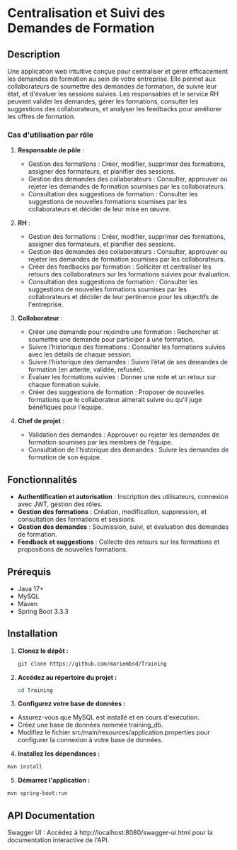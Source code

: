 # Centralisation et Suivi des Demandes de Formation

## Description

Une application web intuitive conçue pour centraliser et gérer efficacement les demandes de formation au sein de votre entreprise. Elle permet aux collaborateurs de soumettre des demandes de formation, de suivre leur état, et d'évaluer les sessions suivies. Les responsables et le service RH peuvent valider les demandes, gérer les formations, consulter les suggestions des collaborateurs, et analyser les feedbacks pour améliorer les offres de formation.

### Cas d'utilisation par rôle

1. **Responsable de pôle** :
   - Gestion des formations : Créer, modifier, supprimer des formations, assigner des formateurs, et planifier des sessions.
   - Gestion des demandes des collaborateurs : Consulter, approuver ou rejeter les demandes de formation soumises par les collaborateurs.
   - Consultation des suggestions de formation : Consulter les suggestions de nouvelles formations soumises par les collaborateurs et décider de leur mise en œuvre.

2. **RH** :
   - Gestion des formations : Créer, modifier, supprimer des formations, assigner des formateurs, et planifier des sessions.
   - Gestion des demandes des collaborateurs : Consulter, approuver ou rejeter les demandes de formation soumises par les collaborateurs.
   - Créer des feedbacks par formation : Solliciter et centraliser les retours des collaborateurs sur les formations suivies pour évaluation.
   - Consultation des suggestions de formation : Consulter les suggestions de nouvelles formations soumises par les collaborateurs et décider de leur pertinence pour les objectifs de l'entreprise.

3. **Collaborateur** :
   - Créer une demande pour rejoindre une formation : Rechercher et soumettre une demande pour participer à une formation.
   - Suivre l'historique des formations : Consulter les formations suivies avec les détails de chaque session.
   - Suivre l'historique des demandes : Suivre l’état de ses demandes de formation (en attente, validée, refusée).
   - Évaluer les formations suivies : Donner une note et un retour sur chaque formation suivie.
   - Créer des suggestions de formation : Proposer de nouvelles formations que le collaborateur aimerait suivre ou qu'il juge bénéfiques pour l'équipe.

4. **Chef de projet** :
   - Validation des demandes : Approuver ou rejeter les demandes de formation soumises par les membres de l'équipe.
   - Consultation de l'historique des demandes : Suivre les demandes de formation de son équipe.

## Fonctionnalités

- **Authentification et autorisation** : Inscription des utilisateurs, connexion avec JWT, gestion des rôles.
- **Gestion des formations** : Création, modification, suppression, et consultation des formations et sessions.
- **Gestion des demandes** : Soumission, suivi, et évaluation des demandes de formation.
- **Feedback et suggestions** : Collecte des retours sur les formations et propositions de nouvelles formations.

## Prérequis

- Java 17+
- MySQL
- Maven
- Spring Boot 3.3.3

## Installation

1. **Clonez le dépôt :**

   ```bash
   git clone https://github.com/mariembsd/Training
   ```
   
2. **Accédez au répertoire du projet :**
   ```bash
   cd Training
   ```
3. **Configurez votre base de données :**

  - Assurez-vous que MySQL est installé et en cours d'exécution.
  - Créez une base de données nommée training_db.
  - Modifiez le fichier src/main/resources/application.properties pour configurer la connexion à votre base de données.

4. **Installez les dépendances :**
  ```bash
  mvn install
  ```

5. **Démarrez l'application :**

  ```bash
  mvn spring-boot:run
```
## API Documentation
Swagger UI : Accédez à http://localhost:8080/swagger-ui.html pour la documentation interactive de l'API.
